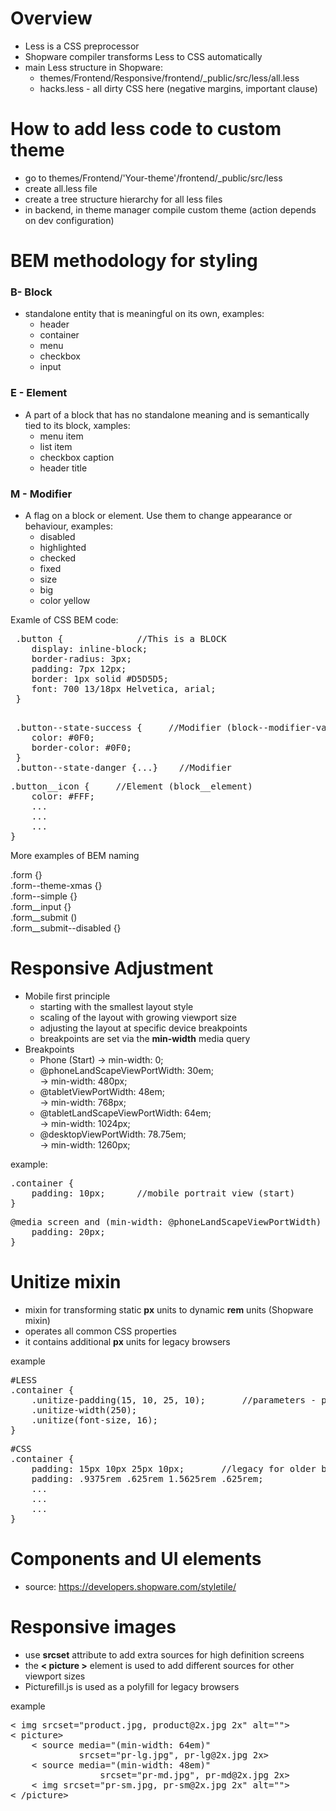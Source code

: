 # Overview

* Less is a CSS preprocessor
* Shopware compiler transforms Less to CSS automatically 
* main Less structure in Shopware:
    * themes/Frontend/Responsive/frontend/_public/src/less/all.less
    * hacks.less - all dirty CSS here (negative margins, important clause)

# How to add less code to custom theme
* go to themes/Frontend/'Your-theme'/frontend/_public/src/less
* create all.less file
* create a tree structure hierarchy for all less files 
* in backend, in theme manager compile custom theme (action depends on dev configuration)

# BEM methodology for styling

### B- Block
* standalone entity that is meaningful on its own, examples:
    * header
    * container
    * menu
    * checkbox
    * input
### E - Element
* A part of a block that has no standalone meaning and is semantically tied to its block, xamples:
    * menu item
    * list item
    * checkbox caption
    * header title
### M - Modifier
* A flag on a block or element. Use them to change appearance or behaviour, examples:
    * disabled
    * highlighted
    * checked
    * fixed
    * size
    * big
    * color yellow
 
 <p>Examle of CSS BEM code:</p>
 <pre>
 .button {              //This is a BLOCK
    display: inline-block;
    border-radius: 3px;
    padding: 7px 12px;
    border: 1px solid #D5D5D5;
    font: 700 13/18px Helvetica, arial;
 }
  </pre>
<pre>
 .button--state-success {     //Modifier (block--modifier-value)
    color: #0F0;
    border-color: #0F0;
 }
 .button--state-danger {...}    //Modifier
</pre>
<pre>
.button__icon {     //Element (block__element)
    color: #FFF;
    ...
    ...
    ...
}
</pre>

<p>More examples of BEM naming</p>
.form {} <br>
.form--theme-xmas {} <br>
.form--simple {} <br>
.form__input {} <br>
.form__submit () <br>
.form__submit--disabled {}

# Responsive Adjustment
* Mobile first principle
    * starting with the smallest layout style
    * scaling of the layout with growing viewport size
    * adjusting the layout at specific device breakpoints
    * breakpoints are set via the **min-width** media query
* Breakpoints
    * Phone (Start) -> min-width: 0;
    * @phoneLandScapeViewPortWidth: 30em; <br>
        -> min-width: 480px;
    * @tabletViewPortWidth: 48em; <br>
        -> min-width: 768px;
    * @tabletLandScapeViewPortWidth: 64em; <br>
        -> min-width: 1024px;
    * @desktopViewPortWidth: 78.75em; <br>
        -> min-width: 1260px;
<p>example:</p>
<pre>
.container {
    padding: 10px;      //mobile portrait view (start)        
}
</pre>
<pre>
@media screen and (min-width: @phoneLandScapeViewPortWidth) {
    padding: 20px;
}
</pre>

# Unitize mixin
* mixin for transforming static **px** units to dynamic **rem** units (Shopware mixin)
* operates all common CSS properties
* it contains additional **px** units for legacy browsers

<p>example</p>
<pre>
#LESS
.container {
    .unitize-padding(15, 10, 25, 10);       //parameters - pixel units
    .unitize-width(250);
    .unitize(font-size, 16);
}
</pre>
<pre>
#CSS
.container {
    padding: 15px 10px 25px 10px;       //legacy for older browsers
    padding: .9375rem .625rem 1.5625rem .625rem;
    ...
    ...
    ...
}
</pre>

# Components and UI elements
* source: https://developers.shopware.com/styletile/

# Responsive images
* use **srcset** attribute to add extra sources for high definition screens
* the **< picture >** element is used to add different sources for other viewport sizes
* Picturefill.js is used as a polyfill for legacy browsers

<p>example</p>
<pre>
< img srcset="product.jpg, product@2x.jpg 2x" alt="">
< picture>
    < source media="(min-width: 64em)"
             srcset="pr-lg.jpg", pr-lg@2x.jpg 2x>
    < source media="(min-width: 48em)"
                 srcset="pr-md.jpg", pr-md@2x.jpg 2x>
    < img srcset="pr-sm.jpg, pr-sm@2x.jpg 2x" alt="">       //mobile view
< /picture>
</pre>
